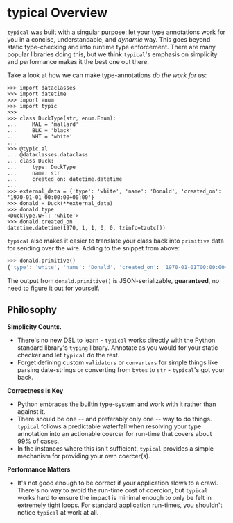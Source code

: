 # typical Overview

`typical` was built with a singular purpose: let your type annotations
work for you in a concise, understandable, and *dynamic* way. This goes
beyond static type-checking and into runtime type enforcement. There
are many popular libraries doing this, but we think `typical`'s
emphasis on simplicity and performance makes it the best one out
there.

Take a look at how we can make type-annotations *do the work for us*:

```
>>> import dataclasses
>>> import datetime
>>> import enum
>>> import typic
>>>
>>> class DuckType(str, enum.Enum):
...     MAL = 'mallard'
...     BLK = 'black'
...     WHT = 'white'
...
>>> @typic.al
... @dataclasses.dataclass
... class Duck:
...     type: DuckType
...     name: str
...     created_on: datetime.datetime
...
>>> external_data = {'type': 'white', 'name': 'Donald', 'created_on': '1970-01-01 00:00:00+00:00'}
>>> donald = Duck(**external_data)
>>> donald.type
<DuckType.WHT: 'white'>
>>> donald.created_on
datetime.datetime(1970, 1, 1, 0, 0, tzinfo=tzutc())
```

`typical` also makes it easier to translate your class back into
`primitive` data for sending over the wire. Adding to the snippet from
above:

```python
>>> donald.primitive()
{'type': 'white', 'name': 'Donald', 'created_on': '1970-01-01T00:00:00+00:00'}
```

The output from `donald.primitive()` is JSON-serializable, 
**guaranteed**, no need to figure it out for yourself.


## Philosophy

**Simplicity Counts.**

- There's no new DSL to learn - `typical` works directly with the 
  Python standard library's `typing` library. Annotate as you would
  for your static checker and let `typical` do the rest.
- Forget defining custom `validators` or `converters` for simple 
  things like parsing date-strings or converting from `bytes` to `str`
  \- `typical`'s got your back.

**Correctness is Key**

- Python embraces the builtin type-system and work with it rather than
  against it.
- There should be one -- and preferably only one -- way to do  things.
  `typical` follows a predictable waterfall when resolving your type
  annotation into an actionable coercer for run-time that covers about
  99% of cases.
- In the instances where this isn't sufficient, `typical` provides a
  simple mechanism for providing your own coercer(s).

**Performance Matters**

- It's not good enough to be correct if your application slows to a
  crawl. There's no way to avoid the run-time cost of coercion, but
  `typical` works hard to ensure the impact is minimal enough to only
  be felt in extremely tight loops. For standard application
  run-times, you shouldn't notice `typical` at work at all.

